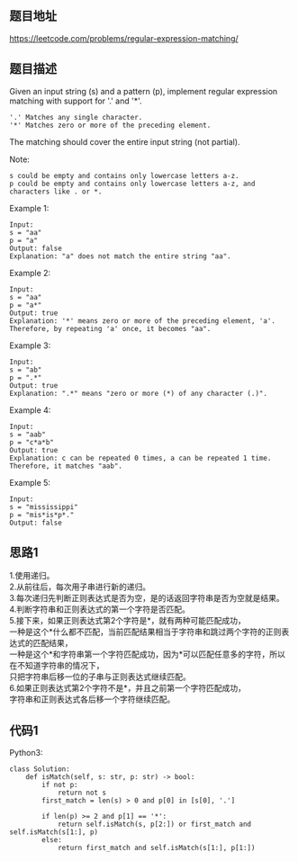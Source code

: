 ## 题目地址
https://leetcode.com/problems/regular-expression-matching/

## 题目描述
Given an input string (s) and a pattern (p), implement regular expression matching with support for '.' and '*'.
```
'.' Matches any single character.
'*' Matches zero or more of the preceding element.
```
The matching should cover the entire input string (not partial).

Note:
```
s could be empty and contains only lowercase letters a-z.
p could be empty and contains only lowercase letters a-z, and characters like . or *.
```
Example 1:
```
Input:
s = "aa"
p = "a"
Output: false
Explanation: "a" does not match the entire string "aa".
```
Example 2:
```
Input:
s = "aa"
p = "a*"
Output: true
Explanation: '*' means zero or more of the preceding element, 'a'. Therefore, by repeating 'a' once, it becomes "aa".
```
Example 3:
```
Input:
s = "ab"
p = ".*"
Output: true
Explanation: ".*" means "zero or more (*) of any character (.)".
```
Example 4:
```
Input:
s = "aab"
p = "c*a*b"
Output: true
Explanation: c can be repeated 0 times, a can be repeated 1 time. Therefore, it matches "aab".
```
Example 5:
```
Input:
s = "mississippi"
p = "mis*is*p*."
Output: false
```


## 思路1
1.使用递归。  
2.从前往后，每次用子串进行新的递归。  
3.每次递归先判断正则表达式是否为空，是的话返回字符串是否为空就是结果。  
4.判断字符串和正则表达式的第一个字符是否匹配。  
5.接下来，如果正则表达式第2个字符是\*，就有两种可能匹配成功，  
一种是这个\*什么都不匹配，当前匹配结果相当于字符串和跳过两个字符的正则表达式的匹配结果，  
一种是这个\*和字符串第一个字符匹配成功，因为\*可以匹配任意多的字符，所以在不知道字符串的情况下，  
只把字符串后移一位的子串与正则表达式继续匹配。  
6.如果正则表达式第2个字符不是\*，并且之前第一个字符匹配成功，  
字符串和正则表达式各后移一个字符继续匹配。  

## 代码1
Python3:
```
class Solution:
    def isMatch(self, s: str, p: str) -> bool:
        if not p:
            return not s
        first_match = len(s) > 0 and p[0] in [s[0], '.']

        if len(p) >= 2 and p[1] == '*':
            return self.isMatch(s, p[2:]) or first_match and self.isMatch(s[1:], p)
        else:
            return first_match and self.isMatch(s[1:], p[1:])
```

